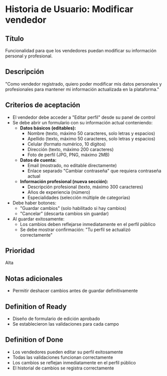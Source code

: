 # Historia de Usuario: Modificar vendedor

## Título
Funcionalidad para que los vendedores puedan modificar su información personal y profesional.

## Descripción
"Como vendedor registrado, quiero poder modificar mis datos personales y profesionales para mantener mi información actualizada en la plataforma."

## Criterios de aceptación
- El vendedor debe acceder a "Editar perfil" desde su panel de control
- Se debe abrir un formulario con su información actual conteniendo:
  - **Datos básicos (editables):**
    - Nombre (texto, máximo 50 caracteres, solo letras y espacios)
    - Apellido (texto, máximo 50 caracteres, solo letras y espacios)
    - Celular (formato numérico, 10 dígitos)
    - Dirección (texto, máximo 200 caracteres)
    - Foto de perfil (JPG, PNG, máximo 2MB)
  - **Datos de cuenta:**
    - Email (mostrado, no editable directamente)
    - Enlace separado "Cambiar contraseña" que requiera contraseña actual
  - **Información profesional (nueva sección):**
    - Descripción profesional (texto, máximo 300 caracteres)
    - Años de experiencia (número)
    - Especialidades (selección múltiple de categorías)
- Debe haber botones:
  - "Guardar cambios" (solo habilitado si hay cambios)
  - "Cancelar" (descarta cambios sin guardar)
- Al guardar exitosamente:
  - Los cambios deben reflejarse inmediatamente en el perfil público
  - Se debe mostrar confirmación: "Tu perfil se actualizó correctamente"

## Prioridad
Alta

## Notas adicionales
- Permitir deshacer cambios antes de guardar definitivamente

## Definition of Ready
- Diseño de formulario de edición aprobado
- Se establecieron las validaciones para cada campo

## Definition of Done
- Los vendedores pueden editar su perfil exitosamente
- Todas las validaciones funcionan correctamente
- Los cambios se reflejan inmediatamente en el perfil público
- El historial de cambios se registra correctamente